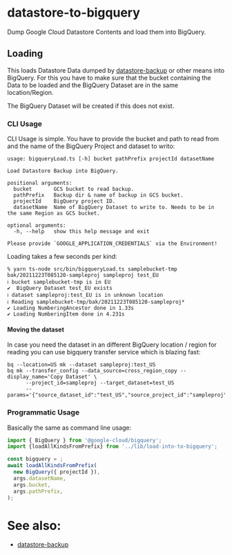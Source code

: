 # datastore-to-bigquery

Dump Google Cloud Datastore Contents and load them into BigQuery.

## Loading

This loads Datastore Data dumped by [datastore-backup](https://www.npmjs.com/package/datastore-backup) or other means into BigQuery. For this you have to make sure that the bucket containing the Data to be loaded and the BigQuery Dataset are in the same location/Region.

The BigQuery Dataset will be created if this does not exist.

### CLI Usage

CLI Usage is simple. You have to provide the bucket and path to read from and the name of the BigQuery Project and dataset to writo:

```
usage: bigqueryLoad.ts [-h] bucket pathPrefix projectId datasetName

Load Datastore Backup into BigQuery.

positional arguments:
  bucket       GCS bucket to read backup.
  pathPrefix   Backup dir & name of backup in GCS bucket.
  projectId    BigQuery project ID.
  datasetName  Name of BigQuery Dataset to write to. Needs to be in the same Region as GCS bucket.

optional arguments:
  -h, --help   show this help message and exit

Please provide `GOOGLE_APPLICATION_CREDENTIALS` via the Environment!
```

Loading takes a few seconds per kind:

```
% yarn ts-node src/bin/bigqueryLoad.ts samplebucket-tmp bak/20211223T085120-sampleproj sampleproj test_EU
ℹ bucket samplebucket-tmp is in EU
✔  BigQuery Dataset test_EU exists
ℹ dataset sampleproj:test_EU is in unknown location
ℹ Reading samplebucket-tmp/bak/20211223T085120-sampleproj*
✔ Loading NumberingAncestor done in 1.33s
✔ Loading NumberingItem done in 4.231s
```

#### Moving the dataset

In case you need the dataset in an different BigQuery location / region for reading you can use bigquery transfer service which is blazing fast:

```
bq --location=US mk --dataset sampleproj:test_US
bq mk --transfer_config --data_source=cross_region_copy --display_name='Copy Dataset' \
      --project_id=sampleproj --target_dataset=test_US
      --params='{"source_dataset_id":"test_US","source_project_id":"sampleproj"}'
```

### Programmatic Usage

Basically the same as command line usage:

```js
import { BigQuery } from '@google-cloud/bigquery';
import {loadAllKindsFromPrefix} from '../lib/load-into-to-bigquery';

const bigquery = ;
await loadAllKindsFromPrefix(
  new BigQuery({ projectId }),
  args.datasetName,
  args.bucket,
  args.pathPrefix,
);
```

# See also:

- [datastore-backup](https://www.npmjs.com/package/datastore-backup)
